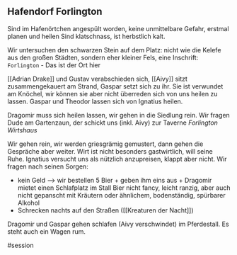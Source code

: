 
## Hafendorf Forlington
Sind im Hafenörtchen angespült worden, keine unmittelbare Gefahr, erstmal planen und heilen
Sind klatschnass, ist herbstlich kalt.

Wir untersuchen den schwarzen Stein auf dem Platz: nicht wie die Kelefe aus den großen Städten, sondern eher kleiner Fels, eine Inschrift:
`Forlington` - Das ist der Ort hier

[[Adrian Drake]] und Gustav verabschieden sich,
[[Aivy]] sitzt zusammengekauert am Strand, Gaspar setzt sich zu ihr. Sie ist verwundet am Knöchel, wir können sie aber nicht überreden sich von uns heilen zu lassen. Gaspar und Theodor lassen sich von Ignatius heilen.

Dragomir muss sich heilen lassen, wir gehen in die Siedlung rein.
Wir fragen Dude am Gartenzaun, der schickt uns (inkl. Aivy) zur Taverne *Forlington Wirtshaus*

Wir gehen rein, wir werden griesgrämig gemustert, dann gehen die Gespräche aber weiter.
Wirt ist nicht besonders gastwirtlich, will seine Ruhe. Ignatius versucht uns als nützlich anzupreisen, klappt aber nicht. Wir fragen nach seinen Sorgen:
- kein Geld --> wir bestellen 5 Bier + geben ihm eins aus + Dragomir mietet einen Schlafplatz im Stall
  Bier nicht fancy, leicht ranzig, aber auch nicht gepanscht mit Kräutern oder ähnlichem, bodenständig, spürbarer Alkohol
- Schrecken nachts auf den Straßen ([[Kreaturen der Nacht]]) 

Dragomir und Gaspar gehen schlafen (Aivy verschwindet) im Pferdestall. Es steht auch ein Wagen rum.



#session